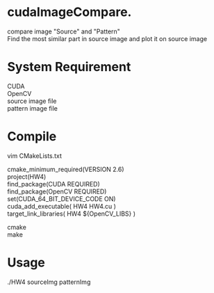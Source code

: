 # cudaImageCompare.
compare image "Source" and "Pattern"<br>
Find the most similar part in source image and plot it on source image

# System Requirement
CUDA<br>
OpenCV<br>
source image file<br>
pattern image file

# Compile
vim CMakeLists.txt

cmake_minimum_required(VERSION 2.6)<br>
project(HW4)<br>
find_package(CUDA REQUIRED)<br>
find_package(OpenCV REQUIRED)<br>
set(CUDA_64_BIT_DEVICE_CODE ON)<br>
cuda_add_executable( HW4 HW4.cu )<br>
target_link_libraries( HW4 ${OpenCV_LIBS} )<br>

cmake<br>
make

# Usage
./HW4 sourceImg patternImg
